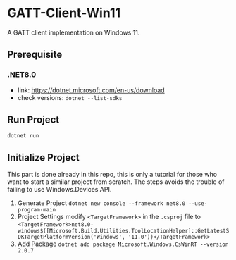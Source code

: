 # GATT-Client-Win11
A GATT client implementation on Windows 11.

## Prerequisite
### .NET8.0
* link: https://dotnet.microsoft.com/en-us/download
* check versions: `dotnet --list-sdks`

## Run Project
`dotnet run`

## Initialize Project
This part is done already in this repo, this is only a tutorial for those who want to start a similar project from scratch. The steps avoids the trouble of failing to use Windows.Devices API.
1. Generate Project
    `dotnet new console --framework net8.0 --use-program-main`
2. Project Settings
    modify `<TargetFramework>` in the `.csproj` file to `<TargetFramework>net8.0-windows$([Microsoft.Build.Utilities.ToolLocationHelper]::GetLatestSDKTargetPlatformVersion('Windows', '11.0'))</TargetFramework>`
3. Add Package
    `dotnet add package Microsoft.Windows.CsWinRT --version 2.0.7`
